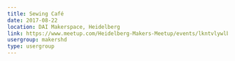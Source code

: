 ```yaml
---
title: Sewing Café
date: 2017-08-22
location: DAI Makerspace, Heidelberg
link: https://www.meetup.com/Heidelberg-Makers-Meetup/events/lkntvlywlbdc/
usergroup: makershd
type: usergroup
---
```

